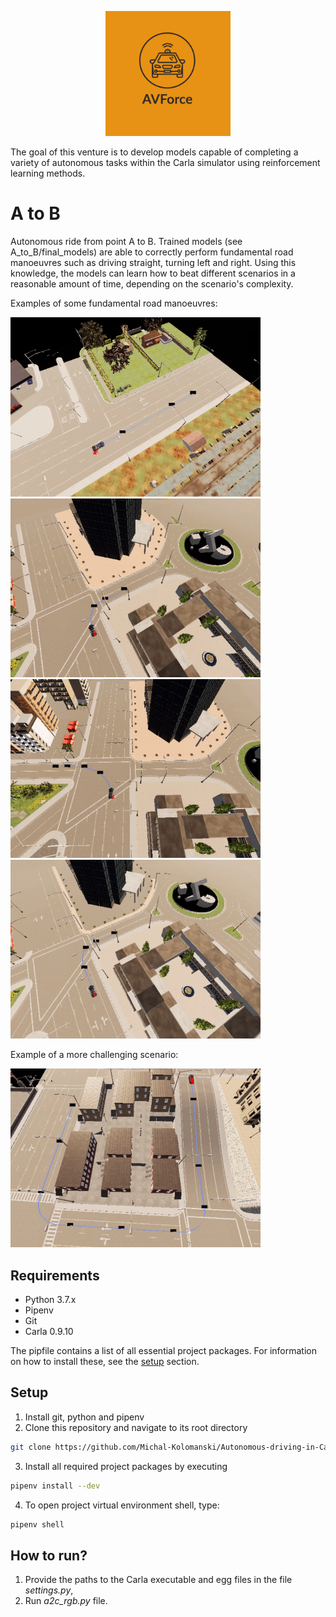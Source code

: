 <p align="center">
  <img src="logo/AVForce-logo.jpeg" width="200"/>
</p>

The goal of this venture is to develop models capable of completing a variety of autonomous tasks within the Carla simulator using reinforcement learning methods.

# A to B
Autonomous ride from point A to B.
Trained models (see A_to_B/final_models) are able to correctly perform fundamental road manoeuvres such as driving straight, turning left and right.
Using this knowledge, the models can learn how to beat different scenarios in a reasonable amount of time, depending on the scenario's complexity.

Examples of some fundamental road manoeuvres:
<p align="left">
  <img src="gifs/scenario1.gif" width="400"/>
  <img src="gifs/scenario3.gif" width="400"/>
  <img src="gifs/scenario4.gif" width="400"/>
  <img src="gifs/scenario5.gif" width="400"/>
</p>

Example of a more challenging scenario:
<p align="centre">
  <img src="gifs/scenario7.gif" width="400"/>
</p>

## Requirements
* Python 3.7.x
* Pipenv
* Git
* Carla 0.9.10

The pipfile contains a list of all essential project packages. For information on how to install these, see the [setup](#setup) section.

## Setup
1. Install git, python and pipenv
2. Clone this repository and navigate to its root directory
```bash
git clone https://github.com/Michal-Kolomanski/Autonomous-driving-in-Carla
```
3. Install all required project packages by executing
```bash
pipenv install --dev
```

4. To open project virtual environment shell, type:
```bash
pipenv shell
```

## How to run?
1. Provide the paths to the Carla executable and egg files in the file *settings.py*,
2. Run *a2c_rgb.py* file.
